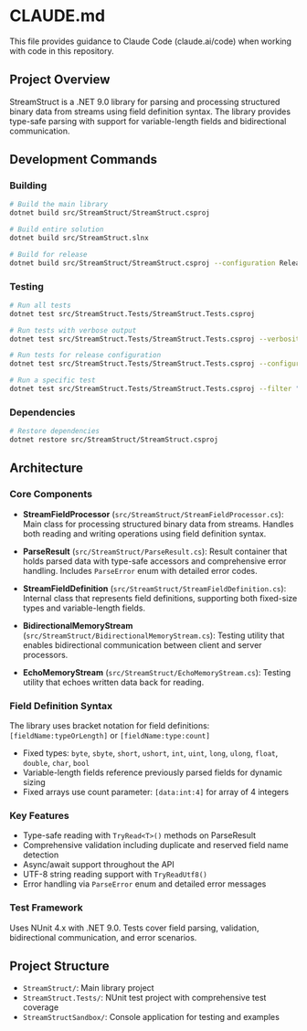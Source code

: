 # CLAUDE.md

This file provides guidance to Claude Code (claude.ai/code) when working with code in this repository.

## Project Overview

StreamStruct is a .NET 9.0 library for parsing and processing structured binary data from streams using field definition syntax. The library provides type-safe parsing with support for variable-length fields and bidirectional communication.

## Development Commands

### Building
```bash
# Build the main library
dotnet build src/StreamStruct/StreamStruct.csproj

# Build entire solution
dotnet build src/StreamStruct.slnx

# Build for release
dotnet build src/StreamStruct/StreamStruct.csproj --configuration Release
```

### Testing
```bash
# Run all tests
dotnet test src/StreamStruct.Tests/StreamStruct.Tests.csproj

# Run tests with verbose output
dotnet test src/StreamStruct.Tests/StreamStruct.Tests.csproj --verbosity normal

# Run tests for release configuration
dotnet test src/StreamStruct.Tests/StreamStruct.Tests.csproj --configuration Release

# Run a specific test
dotnet test src/StreamStruct.Tests/StreamStruct.Tests.csproj --filter "TestMethodName"

```

### Dependencies
```bash
# Restore dependencies
dotnet restore src/StreamStruct/StreamStruct.csproj
```

## Architecture

### Core Components

- **StreamFieldProcessor** (`src/StreamStruct/StreamFieldProcessor.cs`): Main class for processing structured binary data from streams. Handles both reading and writing operations using field definition syntax.

- **ParseResult** (`src/StreamStruct/ParseResult.cs`): Result container that holds parsed data with type-safe accessors and comprehensive error handling. Includes `ParseError` enum with detailed error codes.

- **StreamFieldDefinition** (`src/StreamStruct/StreamFieldDefinition.cs`): Internal class that represents field definitions, supporting both fixed-size types and variable-length fields.

- **BidirectionalMemoryStream** (`src/StreamStruct/BidirectionalMemoryStream.cs`): Testing utility that enables bidirectional communication between client and server processors.

- **EchoMemoryStream** (`src/StreamStruct/EchoMemoryStream.cs`): Testing utility that echoes written data back for reading.

### Field Definition Syntax

The library uses bracket notation for field definitions: `[fieldName:typeOrLength]` or `[fieldName:type:count]`

- Fixed types: `byte`, `sbyte`, `short`, `ushort`, `int`, `uint`, `long`, `ulong`, `float`, `double`, `char`, `bool`
- Variable-length fields reference previously parsed fields for dynamic sizing
- Fixed arrays use count parameter: `[data:int:4]` for array of 4 integers

### Key Features

- Type-safe reading with `TryRead<T>()` methods on ParseResult
- Comprehensive validation including duplicate and reserved field name detection
- Async/await support throughout the API
- UTF-8 string reading support with `TryReadUtf8()`
- Error handling via `ParseError` enum and detailed error messages

### Test Framework

Uses NUnit 4.x with .NET 9.0. Tests cover field parsing, validation, bidirectional communication, and error scenarios.

## Project Structure

- `StreamStruct/`: Main library project
- `StreamStruct.Tests/`: NUnit test project with comprehensive test coverage
- `StreamStructSandbox/`: Console application for testing and examples